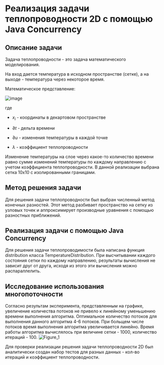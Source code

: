 # Реализация задачи теплопроводности 2D с помощью Java Concurrency
## Описание задачи
Задача теплопроводности - это задача математического моделирования. 

На вход дается температура в исходном пространстве (сетке), а на выходе - температура через некоторое время. 

Математическое представление:

![image](https://github.com/coockie273/temperatureDistribution/assets/103525603/89a042ca-1ce2-4cc0-983c-14a58922cf9a)

где

- $x_i$ - координаты в декартовом пространстве

- $\partial t$ - дельта времени

- $\partial u$ - изменения температуры в каждой точке

- $\lambda$ - коэффициент теплопроводности

Изменение температуры на слое через какое-то количество времени равно сумме изменений температуры по каждому направлению с учетом коэффициента теплопроводности.
В данной реализации выбрана сетка 10x10 с изолированными границами.

## Метод решения задачи
Для решения задачи теплопроводности был выбран численный метод конечных разностей. Этот метод разбивает пространство на сетку из узловых точек и аппроксимирует производные уравнения с помощью разностных приближений.
## Реализация задачи с помощью Java Concurrency
Для решения задачи теплопроводимости была написана функция distribution класса TemperatureDistribution. При высчитывании каждого состояния сетки по каждому направлению, результаты вычисления не зависит друг от друга, исходя из этого эти вычисления можно распараллелить.

## Исследование использования многопоточности
Согласно результам эксперимента, представленным на графике, увеличение количества потоков не привело к линейному уменьшению времени выполнения алгоритма. Оптимальное количество потоков для выполнения данного алгоритма 4-6 потоков. При больщем числе потоков время выполнения алгоритма увеличивается линейно.
Время работы алгоритма вычислялось при величине сетки - 1000, количество итераций - 100. 
![Figure_1](https://github.com/Nata1ib/thermo/assets/113211727/2c1e1958-da4d-43e2-8d37-8c6084724d82)


Для проверки реализации решения задачи теплопроводности 2D был аналитически создан набор тестов для разных данных - кол-во итераций и коэффициент теплопроводности. 





